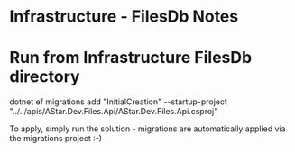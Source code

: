 # Infrastructure - FilesDb Notes

# Run from Infrastructure FilesDb directory

dotnet ef migrations add "InitialCreation" --startup-project "../../apis/AStar.Dev.Files.Api/AStar.Dev.Files.Api.csproj"

To apply, simply run the solution - migrations are automatically applied via the migrations project :-)
